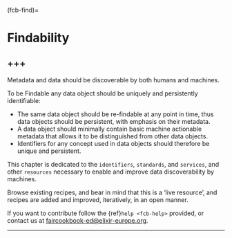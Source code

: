 (fcb-find)=
# Findability

+++
---

Metadata and data should be discoverable by both humans and machines. 

To be Findable any data object should be uniquely and persistently identifiable:
- The same data object should be re-findable at any point in time, thus data objects should be persistent, with emphasis on their metadata.
- A data object should minimally contain basic machine actionable metadata that allows it to be distinguished from other data objects.
- Identifiers for any concept used in data objects should therefore be unique and persistent.

This chapter is dedicated to the `identifiers`, `standards`, and `services`, and other `resources` necessary to enable and improve data discoverability by machines.

Browse existing recipes, and bear in mind that this is a ‘live resource’, and recipes are added and improved, iteratively, in an open manner. 

If you want to contribute follow the {ref}`help <fcb-help>` provided, or contact us at [faircookbook-ed@elixir-europe.org](mailto:faircookbook-ed@elixir-europe.org).

---
